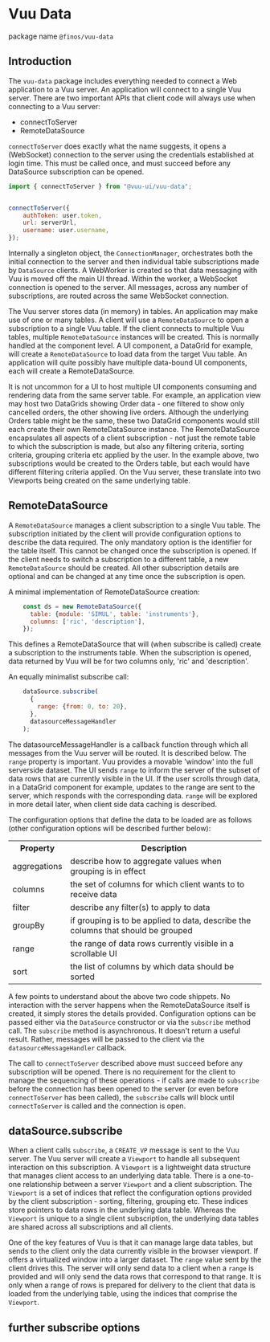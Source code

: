 # Vuu Data

package name `@finos/vuu-data`

## Introduction

The `vuu-data` package includes everything needed to connect a Web application to a Vuu server. An application will connect to a single Vuu server. There are two important APIs that client code will always use when connecting to a Vuu server:

- connectToServer
- RemoteDataSource

`connectToServer` does exactly what the name suggests, it opens a (WebSocket) connection to the server using the credentials established at login time. This must be called once, and must succeed before any DataSource subscription can be opened.

```JavaScript
import { connectToServer } from "@vuu-ui/vuu-data";


connectToServer({
    authToken: user.token,
    url: serverUrl,
    username: user.username,
});

```

Internally a singleton object, the `ConnectionManager`, orchestrates both the initial connection to the server and then individual table subscriptions made by `DataSource` clients. A WebWorker is created so that data messaging with Vuu is moved off the main UI thread. Within the worker, a WebSocket connection is opened to the server. All messages, across any number of subscriptions, are routed across the same WebSocket connection.

The Vuu server stores data (in memory) in tables. An application may make use of one or many tables. A client will use a `RemoteDataSource` to open a subscription to a single Vuu table. If the client connects to multiple Vuu tables, multiple `RemoteDataSource` instances will be created. This is normally handled at the component level. A UI component, a DataGrid for example, will create a `RemoteDataSource` to load data from the target Vuu table. An application will quite possibly have multiple data-bound UI components, each will create a RemoteDataSource.

It is not uncommon for a UI to host multiple UI components consuming and rendering data from the same server table. For example, an application view may host two DataGrids showing Order data - one filtered to show only cancelled orders, the other showing live orders. Although the underlying Orders table might be the same, these two DataGrid components would still each create their own RemoteDataSource instance. The RemoteDataSource encapsulates all aspects of a client subscription - not just the remote table to which the subscription is made, but also any filtering criteria, sorting criteria, grouping criteria etc applied by the user. In the example above, two subscriptions would be created to the Orders table, but each would have different filtering criteria applied. On the Vuu server, these translate into two Viewports being created on the same underlying table.

## RemoteDataSource

A `RemoteDataSource` manages a client subscription to a single Vuu table. The subscription initiated by the client will provide configuration options to describe the data required. The only mandatory option is the identifier for the table itself. This cannot be changed once the subscription is opened. If the client needs to switch a subscription to a different table, a new `RemoteDataSource` should be created. All other subscription details are optional and can be changed at any time once the subscription is open.

A minimal implementation of RemoteDataSource creation:

```JavaScript
    const ds = new RemoteDataSource({
      table: {module: 'SIMUL', table: 'instruments'},
      columns: ['ric', 'description'],
    });
```

This defines a RemoteDataSource that will (when subscribe is called) create a subscription to the instruments table. When the subscription is opened, data returned by Vuu will be for two columns only, 'ric' and 'description'.

An equally minimalist subscribe call:

```JavaScript
    dataSource.subscribe(
      {
        range: {from: 0, to: 20},
      },
      datasourceMessageHandler
    );
```

The datasourceMessageHandler is a callback function through which all messages from the Vuu server will be routed. It is described below.
The `range` property is important. Vuu provides a movable 'window' into the full serverside dataset. The UI sends `range` to inform the server of the subset of data rows that are currently visible in the UI. If the user scrolls through data, in a DataGrid component for example, updates to the range are sent to the server, which responds with the corresponding data. `range` will be explored in more detail later, when client side data caching is described.

The configuration options that define the data to be loaded are as follows (other configuration options will be described further below):

<table>
<tr><th>Property</th><th>Description</th></tr>
<tr><td>aggregations</td><td>describe how to aggregate values when grouping is in effect</td></tr>
<tr><td>columns</td><td>the set of columns for which client wants to to receive data </td></tr>
<tr><td>filter</td><td>describe any filter(s) to apply to data</td></tr>
<tr><td>groupBy</td><td>if grouping is to be applied to data, describe the columns that should be grouped</td></tr>
<tr><td>range</td><td>the range of data rows currently visible in a scrollable UI</td></tr>
<tr><td>sort</td><td>the list of columns by which data should be sorted</td></tr>
</table>

A few points to understand about the above two code shippets. No interaction with the server happens when the RemoteDataSource itself is created, it simply stores the details provided. Configuration options can be passed either via the `DataSource` constructor or via the `subscribe` method call. The `subscribe` method is asynchronous. It doesn't return a useful result. Rather, messages will be passed to the client via the `datasourceMessageHandler` callback.

The call to `connectToServer` described above must succeed before any subscription will be opened. There is no requirement for the client to manage the sequencing of these operations - if calls are made to `subscribe` before the connection has been opened to the server (or even before `connectToServer` has been called), the `subscribe` calls will block until `connectToServer` is called and the connection is open.

## dataSource.subscribe

When a client calls `subscribe`, a `CREATE_VP` message is sent to the Vuu server. The Vuu server will create a `Viewport` to handle all subsequent interaction on this subscription. A `Viewport` is a lightweight data structure that manages client access to an underlying data table. There is a one-to-one relationship between a server `Viewport` and a client subscription. The `Viewport` is a set of indices that reflect the configuration options provided by the client subscription - sorting, filtering, grouping etc. These indices store pointers to data rows in the underlying data table. Whereas the `Viewport` is unique to a single client subscription, the underlying data tables are shared across all subscriptions and all clients.

One of the key features of Vuu is that it can manage large data tables, but sends to the client only the data currently visible in the browser viewport. If offers a virtualized window into a larger dataset. The `range` value sent by the client drives this. The server will only send data to a client when a `range` is provided and will only send the data rows that correspond to that range. It is only when a range of rows is prepared for delivery to the client that data is loaded from the underlying table, using the indices that comprise the `Viewport`.

## further subscribe options
